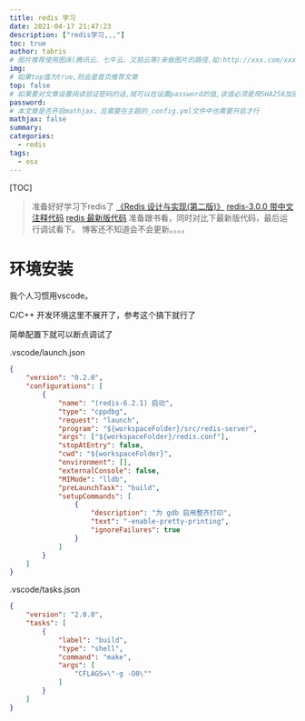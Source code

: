 ```yaml
---
title: redis 学习
date: 2021-04-17 21:47:23
description: ["redis学习,,,"]
toc: true
author: tabris
# 图片推荐使用图床(腾讯云、七牛云、又拍云等)来做图片的路径.如:http://xxx.com/xxx.jpg
img:
# 如果top值为true,则会是首页推荐文章
top: false
# 如果要对文章设置阅读验证密码的话,就可以在设置password的值,该值必须是用SHA256加密后的密码,防止被他人识破
password:
# 本文章是否开启mathjax，且需要在主题的_config.yml文件中也需要开启才行
mathjax: false
summary:
categories:
  - redis
tags:
  - osx
---
```


[TOC]

> 准备好好学习下redis了
> [《Redis 设计与实现(第二版)》](https://www.kancloud.cn/kancloud/redisbook/63834)
> [redis-3.0.0 带中文注释代码](https://github1s.com/huangz1990/redis-3.0-annotated)
> [redis 最新版代码](https://github1s.com/redis/redis)
> 准备跟书看，同时对比下最新版代码，最后运行调试看下。
> 博客还不知道会不会更新。。。。


# 环境安装

我个人习惯用vscode。

C/C++ 开发环境这里不展开了，参考这个搞下就行了

简单配置下就可以断点调试了

.vscode/launch.json
```json
{
    "version": "0.2.0",
    "configurations": [
        {
            "name": "(redis-6.2.1) 启动",
            "type": "cppdbg",
            "request": "launch",
            "program": "${workspaceFolder}/src/redis-server",
            "args": ["${workspaceFolder}/redis.conf"],
            "stopAtEntry": false,
            "cwd": "${workspaceFolder}",
            "environment": [],
            "externalConsole": false,
            "MIMode": "lldb",
            "preLaunchTask": "build",
            "setupCommands": [
                {
                    "description": "为 gdb 启用整齐打印",
                    "text": "-enable-pretty-printing",
                    "ignoreFailures": true
                }
            ]
        }
    ]
}

```
.vscode/tasks.json
```json
{
    "version": "2.0.0",
    "tasks": [
        {
            "label": "build",
            "type": "shell",
            "command": "make",
            "args": [
                "CFLAGS=\"-g -O0\""
            ]
        }
    ]
}
```
